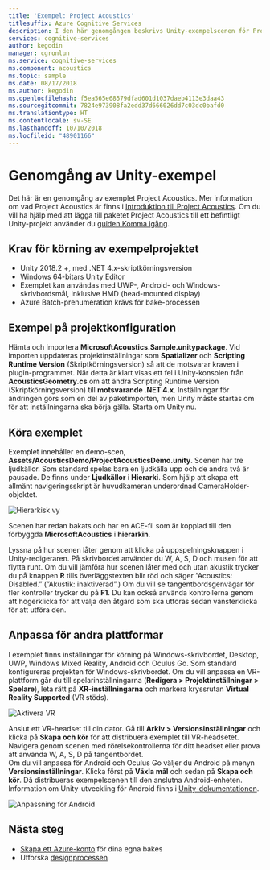 ```yaml
---
title: 'Exempel: Project Acoustics'
titlesuffix: Azure Cognitive Services
description: I den här genomgången beskrivs Unity-exempelscenen för Project Acoustics, inklusive distribution till skrivbord och VR.
services: cognitive-services
author: kegodin
manager: cgronlun
ms.service: cognitive-services
ms.component: acoustics
ms.topic: sample
ms.date: 08/17/2018
ms.author: kegodin
ms.openlocfilehash: f5ea565e68579dfad601d1037daeb4113e3daa43
ms.sourcegitcommit: 7824e973908fa2edd37d666026dd7c03dc0bafd0
ms.translationtype: HT
ms.contentlocale: sv-SE
ms.lasthandoff: 10/10/2018
ms.locfileid: "48901166"
---
```

# <a name="unity-sample-walkthrough"></a>Genomgång av Unity-exempel
Det här är en genomgång av exemplet Project Acoustics. Mer information om vad Project Acoustics är finns i [Introduktion till Project Acoustics](what-is-acoustics.md). Om du vill ha hjälp med att lägga till paketet Project Acoustics till ett befintligt Unity-projekt använder du [guiden Komma igång](getting-started.md).

## <a name="requirements-for-running-the-sample-project"></a>Krav för körning av exempelprojektet
* Unity 2018.2 +, med .NET 4.x-skriptkörningsversion
* Windows 64-bitars Unity Editor
* Exemplet kan användas med UWP-, Android- och Windows-skrivbordsmål, inklusive HMD (head-mounted display)
* Azure Batch-prenumeration krävs för bake-processen

## <a name="sample-project-setup"></a>Exempel på projektkonfiguration
Hämta och importera **MicrosoftAcoustics.Sample.unitypackage**. Vid importen uppdateras projektinställningar som **Spatializer** och **Scripting Runtime Version** (Skriptkörningsversion) så att de motsvarar kraven i plugin-programmet. När detta är klart visas ett fel i Unity-konsolen från **AcousticsGeometry.cs** om att ändra Scripting Runtime Version (Skriptkörningsversion) till **motsvarande .NET 4.x**. Inställningar för ändringen görs som en del av paketimporten, men Unity måste startas om för att inställningarna ska börja gälla. Starta om Unity nu.

## <a name="running-the-sample"></a>Köra exemplet
Exemplet innehåller en demo-scen, **Assets/AcousticsDemo/ProjectAcousticsDemo.unity**. Scenen har tre ljudkällor. Som standard spelas bara en ljudkälla upp och de andra två är pausade. De finns under **Ljudkällor** i **Hierarki**. Som hjälp att skapa ett allmänt navigeringsskript är huvudkameran underordnad CameraHolder-objektet. 

![Hierarkisk vy](media/SampleHierarchyView.png)

Scenen har redan bakats och har en ACE-fil som är kopplad till den förbyggda **MicrosoftAcoustics** i **hierarkin**. 

Lyssna på hur scenen låter genom att klicka på uppspelningsknappen i Unity-redigeraren. På skrivbordet använder du W, A, S, D och musen för att flytta runt. Om du vill jämföra hur scenen låter med och utan akustik trycker du på knappen **R** tills överläggstexten blir röd och säger ”Acoustics: Disabled.” (”Akustik: inaktiverad”.) Om du vill se tangentbordsgenvägar för fler kontroller trycker du på **F1**. Du kan också använda kontrollerna genom att högerklicka för att välja den åtgärd som ska utföras sedan vänsterklicka för att utföra den.

## <a name="targeting-other-platforms"></a>Anpassa för andra plattformar
I exemplet finns inställningar för körning på Windows-skrivbordet, Desktop, UWP, Windows Mixed Reality, Android och Oculus Go. Som standard konfigureras projekten för Windows-skrivbordet. Om du vill anpassa en VR-plattform går du till spelarinställningarna (**Redigera > Projektinställningar > Spelare**), leta rätt på **XR-inställningarna** och markera kryssrutan **Virtual Reality Supported** (VR stöds).

![Aktivera VR](media/VRSupport.png)  

Anslut ett VR-headset till din dator. Gå till **Arkiv > Versionsinställningar** och klicka på **Skapa och kör** för att distribuera exemplet till VR-headsetet. Navigera genom scenen med rörelsekontrollerna för ditt headset eller prova att använda W, A, S, D på tangentbordet.    
Om du vill anpassa för Android och Oculus Go väljer du Android på menyn **Versionsinställningar**. Klicka först på **Växla mål** och sedan på **Skapa och kör**. Då distribueras exempelscenen till den anslutna Android-enheten. Information om Unity-utveckling för Android finns i [Unity-dokumentationen](https://docs.unity3d.com/Manual/android-GettingStarted.html).

![Anpassning för Android](media/TargetAndroid.png)  

## <a name="next-steps"></a>Nästa steg
* [Skapa ett Azure-konto](create-azure-account.md) för dina egna bakes
* Utforska [designprocessen](design-process.md)

